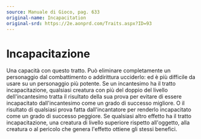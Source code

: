 ```yaml
---
source: Manuale di Gioco, pag. 633
original-name: Incapacitation
original-srd: https://2e.aonprd.com/Traits.aspx?ID=93
---
```


# Incapacitazione

Una capacità con questo tratto. Può eliminare completamente un personaggio dal
combattimento o addirittura ucciderlo: ed è più difficile da usare su un
personaggio più potente. Se un incantesimo ha il tratto incapacitazione,
qualsiasi creatura con più del doppio del livello dell'incantesimo tratta il
risultato della sua prova per evitare di essere incapacitato dall'incantesimo
come un grado di successo migliore. O il risultato di qualsiasi prova fatta
dall'incantatore per renderlo incapacitato come un grado di successo peggiore.
Se qualsiasi altro effetto ha il tratto incapacitazione, una creatura di livello
superiore rispetto all'oggetto, alla creatura o al pericolo che genera l'effetto
ottiene gli stessi benefici.
